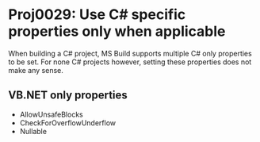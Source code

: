 # Proj0029: Use C# specific properties only when applicable
When building a C# project, MS Build supports multiple C# only
properties to be set. For none C# projects however, setting these
properties does not make any sense.

## VB.NET only properties
- AllowUnsafeBlocks
- CheckForOverflowUnderflow
- Nullable
